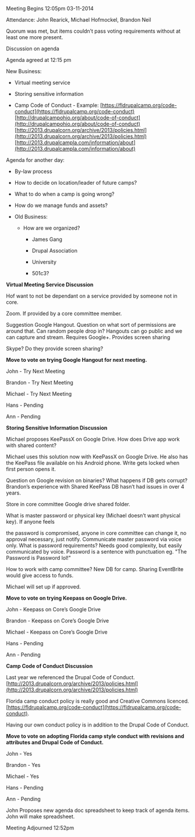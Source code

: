 Meeting Begins 12:05pm 03-11-2014

Attendance: John Rearick, Michael Hofmockel, Brandon Neil

Quorum was met, but items couldn’t pass voting requirements without at least one more present.

Discussion on agenda

Agenda agreed at 12:15 pm

New Business:

* Virtual meeting service

* Storing sensitive information

* Camp Code of Conduct - Example: [https://fldrupalcamp.org/code-conduct](https://fldrupalcamp.org/code-conduct) [http://drupalcampohio.org/about/code-of-conduct](http://drupalcampohio.org/about/code-of-conduct)  [http://2013.drupalcorn.org/archive/2013/policies.html](http://2013.drupalcorn.org/archive/2013/policies.html) [http://2013.drupalcampla.com/information/about](http://2013.drupalcampla.com/information/about)

Agenda for another day:

* By-law process

* How to decide on location/leader of future camps?

* What to do when a camp is going wrong?

* How do we manage funds and assets?

* Old Business:

    * How are we organized? 

        * James Gang

        * Drupal Association

        * University

        * 501c3?

**Virtual Meeting Service Discussion**

Hof want to not be dependant on a service provided by someone not in core.

Zoom. If provided by a core committee member.

Suggestion Google Hangout. Question on what sort of permissions are around that. Can random people drop in? Hangouts can go public and we can capture and stream. Requires Google+. Provides screen sharing

Skype? Do they provide screen sharing?

**Move to vote on trying Google Hangout for next meeting.**

John - Try Next Meeting

Brandon - Try Next Meeting

Michael - Try Next Meeting

Hans - Pending

Ann - Pending

**Storing Sensitive Information Discussion**

Michael proposes KeePassX on Google Drive. How does Drive app work with shared content?

Michael uses this solution now with KeePassX on Google Drive. He also has the KeePass file available on his Android phone. Write gets locked when first person opens it.  

Question on Google revision on binaries? What happens if DB gets corrupt? Brandon’s experience with Shared KeePass DB hasn’t had issues in over 4 years.

Store in core committee Google drive shared folder.

What is master password or physical key (Michael doesn’t want physical key). If anyone feels 

the password is compromised, anyone in core committee can change it, no approval necessary, just notify. Communicate master password via voice only. What is password requirements? Needs good complexity, but easily communicated by voice. Password is a sentence with punctuation eg. "The Password is Password lol!"

How to work with camp committee? New DB for camp. Sharing EventBrite would give access to funds.

Michael will set up if approved.

**Move to vote on trying Keepass on Google Drive.**

John - Keepass on Core’s Google Drive

Brandon - Keepass on Core’s Google Drive

Michael - Keepass on Core’s Google Drive

Hans - Pending

Ann - Pending

**Camp Code of Conduct Discussion**

Last year we referenced the Drupal Code of Conduct. [http://2013.drupalcorn.org/archive/2013/policies.html](http://2013.drupalcorn.org/archive/2013/policies.html)

Florida camp conduct policy is really good and Creative Commons licenced. [https://fldrupalcamp.org/code-conduct](https://fldrupalcamp.org/code-conduct).

Having our own conduct policy is in addition to the Drupal Code of Conduct.

**Move to vote on adopting Florida camp style conduct with revisions and attributes and Drupal Code of Conduct.**

John - Yes

Brandon - Yes

Michael - Yes

Hans - Pending

Ann - Pending

John Proposes new agenda doc spreadsheet to keep track of agenda items. John will make spreadsheet.

Meeting Adjourned 12:52pm

